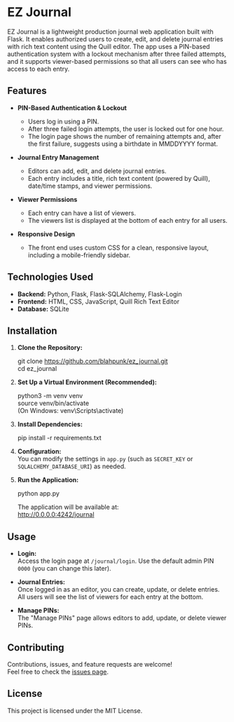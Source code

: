 # EZ Journal

EZ Journal is a lightweight production journal web application built with Flask. It enables authorized users to create, edit, and delete journal entries with rich text content using the Quill editor. The app uses a PIN-based authentication system with a lockout mechanism after three failed attempts, and it supports viewer-based permissions so that all users can see who has access to each entry.

## Features

- **PIN-Based Authentication & Lockout**  
  - Users log in using a PIN.  
  - After three failed login attempts, the user is locked out for one hour.  
  - The login page shows the number of remaining attempts and, after the first failure, suggests using a birthdate in MMDDYYYY format.

- **Journal Entry Management**  
  - Editors can add, edit, and delete journal entries.  
  - Each entry includes a title, rich text content (powered by Quill), date/time stamps, and viewer permissions.

- **Viewer Permissions**  
  - Each entry can have a list of viewers.  
  - The viewers list is displayed at the bottom of each entry for all users.

- **Responsive Design**  
  - The front end uses custom CSS for a clean, responsive layout, including a mobile-friendly sidebar.

## Technologies Used

- **Backend:** Python, Flask, Flask-SQLAlchemy, Flask-Login  
- **Frontend:** HTML, CSS, JavaScript, Quill Rich Text Editor  
- **Database:** SQLite

## Installation

1. **Clone the Repository:**

    git clone https://github.com/blahpunk/ez_journal.git  
    cd ez_journal

2. **Set Up a Virtual Environment (Recommended):**

    python3 -m venv venv  
    source venv/bin/activate  
    (On Windows: venv\Scripts\activate)

3. **Install Dependencies:**

    pip install -r requirements.txt

4. **Configuration:**  
   You can modify the settings in `app.py` (such as `SECRET_KEY` or `SQLALCHEMY_DATABASE_URI`) as needed.

5. **Run the Application:**

    python app.py

   The application will be available at:  
   http://0.0.0.0:4242/journal

## Usage

- **Login:**  
  Access the login page at `/journal/login`. Use the default admin PIN `0000` (you can change this later).

- **Journal Entries:**  
  Once logged in as an editor, you can create, update, or delete entries. All users will see the list of viewers for each entry at the bottom.

- **Manage PINs:**  
  The "Manage PINs" page allows editors to add, update, or delete viewer PINs.

## Contributing

Contributions, issues, and feature requests are welcome!  
Feel free to check the [issues page](https://github.com/blahpunk/ez_journal/issues).

## License

This project is licensed under the MIT License.
